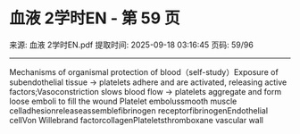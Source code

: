 # 血液 2学时EN - 第 59 页

来源: 血液 2学时EN.pdf
提取时间: 2025-09-18 03:16:45
页码: 59/96

---

Mechanisms of organismal protection of blood（self-study）Exposure of subendothelial tissue → platelets adhere and are activated, releasing active factors;Vasoconstriction slows blood flow → platelets aggregate and form loose emboli to fill the wound
Platelet embolussmooth muscle celladhesionreleaseassemblefibrinogen receptorfibrinogenEndothelial cellVon Willebrand factorcollagenPlateletsthromboxane
vascular wall